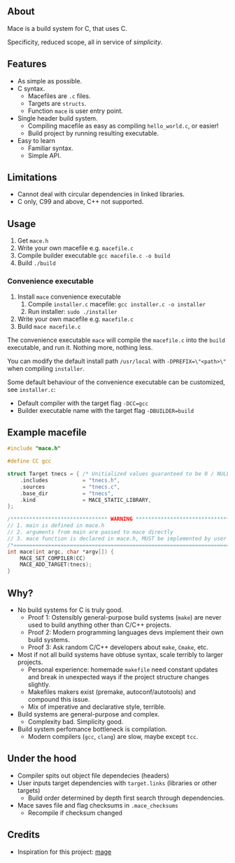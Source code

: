 
## About

Mace is a build system for C, that uses C.

Specificity, reduced scope, all in service of *simplicity*. 

## Features
- As simple as possible.
- C syntax.
    - Macefiles are `.c` files.
    - Targets are `structs`. 
    - Function `mace` is user entry point.
- Single header build system.
    - Compiling macefile as easy as compiling `hello_world.c`, or easier!
    - Build project by running resulting executable.
- Easy to learn
    - Familiar syntax.
    - Simple API.

## Limitations
- Cannot deal with circular dependencies in linked libraries.
- C only, C99 and above, C++ not supported.

## Usage
1. Get `mace.h`
2. Write your own macefile e.g. `macefile.c`
3. Compile builder executable `gcc macefile.c -o build`
4. Build `./build`

### Convenience executable
1. Install `mace` convenience executable
    1. Compile `installer.c` macefile: `gcc installer.c -o installer`
    2. Run installer: `sudo ./installer`
2. Write your own macefile e.g. `macefile.c`
3. Build `mace macefile.c`

The convenience executable `mace` will compile the `macefile.c` into the `build` executable, and run it.
Nothing more, nothing less.

You can modify the default install path `/usr/local` with `-DPREFIX=\"<path>\"` when compiling `installer`.

Some default behaviour of the convenience executable can be customized, see `installer.c`:
- Default compiler with the target flag `-DCC=gcc`
- Builder executable name with the target flag `-DBUILDER=build`

## Example macefile
```c
#include "mace.h"

#define CC gcc

struct Target tnecs = { /* Unitialized values guaranteed to be 0 / NULL */
    .includes           = "tnecs.h",
    .sources            = "tnecs.c",
    .base_dir           = "tnecs",
    .kind               = MACE_STATIC_LIBRARY,
};

/******************************* WARNING ********************************/
// 1. main is defined in mace.h                                         //
// 2. arguments from main are passed to mace directly                   //
// 3. mace function is declared in mace.h, MUST be implemented by user  //
/*======================================================================*/
int mace(int argc, char *argv[]) {
    MACE_SET_COMPILER(CC)
    MACE_ADD_TARGET(tnecs);
}

```

## Why?
- No build systems for C is truly good.
    - Proof 1: Ostensibly general-purpose build systems (`make`) are never used to build anything other than C/C++ projects.
    - Proof 2: Modern programming languages devs implement their own build systems.
    - Proof 3: Ask random C/C++ developers about `make`, `Cmake`, etc.
- Most if not all build systems have obtuse syntax, scale terribly to larger projects.
    - Personal experience: homemade `makefile` need constant updates and break in unexpected ways if the project structure changes slightly.
    - Makefiles makers exist (premake, autoconf/autotools) and compound this issue.
    - Mix of imperative and declarative style, terrible.
- Build systems are general-purpose and complex.
    - Complexity bad. Simplicity good.
- Build system perfomance bottleneck is compilation.
    - Modern compilers (`gcc`, `clang`) are slow, maybe except `tcc`.

## Under the hood
- Compiler spits out object file dependecies (headers)
- User inputs target dependencies with `target.links` (libraries or other targets)
    - Build order determined by depth first search through dependencies.
- Mace saves file and flag checksums in `.mace_checksums`
    - Recompile if checksum changed

## Credits
- Inspiration for this project: [mage](https://github.com/magefile/mage)
